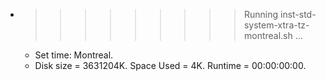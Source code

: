 * >>>>>>>>> Running inst-std-system-xtra-tz-montreal.sh ...
  * Set time: Montreal.
  * Disk size = 3631204K. Space Used = 4K. Runtime = 00:00:00:00.
